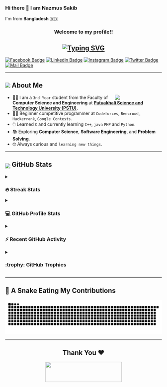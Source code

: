 ### Hi there 👋 I am Nazmus Sakib  
I'm from **Bangladesh** 🇧🇩  

<h3 align="center">
  Welcome to my profile!! 
</h3>

<h2 align="center">
<a href="https://git.io/typing-svg"><img src="https://readme-typing-svg.demolab.com?font=Fira+Code&weight=900&size=25&pause=1000&color=D27800&center=true&vCenter=true&width=600&height=100&lines=Computer+Science+Student;C+Programming+Language;Java+Programming+Language;Learning+Python+%26+C%2B%2B;Always+learning+new+things" alt="Typing SVG" /></a>
</h2>

[![Facebook Badge](https://img.shields.io/badge/Facebook-1877F2?style=for-the-badge&logo=facebook&logoColor=white)](https://www.facebook.com/profile.php?id=100074615715612) 
[![Linkedin Badge](https://img.shields.io/badge/LinkedIn-0077B5?style=for-the-badge&logo=linkedin&logoColor=white)](https://www.linkedin.com/in/nazmus-sakib-b4302b277/) 
[![Instagram Badge](https://img.shields.io/badge/Instagram-E4405F?style=for-the-badge&logo=instagram&logoColor=white)](https://www.instagram.com/nazmus_sakib_2405/) 
[![Twitter Badge](https://img.shields.io/badge/Twitter-1DA1F2?style=for-the-badge&logo=twitter&logoColor=white)](https://twitter.com/NazmusS99698031) 
[![Mail Badge](https://img.shields.io/badge/Gmail-D14836?style=for-the-badge&logo=gmail&logoColor=white)](mailto:ug2102066@cse.pstu.ac.bd) 

---

## <img src="https://i.pinimg.com/originals/3f/7e/4e/3f7e4eff7c96e9fe4b8b4b1ff3f7bdb5.gif" width=6.5%> About Me  

<img align="right" src="https://github.com/Sakib2405/Sakib2405/blob/main/Images/Right_Side.gif?raw=true" width=30%>

- 👨‍🎓 I am a `3nd Year` student from the Faculty of **Computer Science and Engineering** at [**Patuakhali Science and Technology University (PSTU)**](http://pstu.ac.bd/).  
- 🧑‍💻 Beginner competitive programmer at `Codeforces`, `Beecrowd`, `Hackerrank`, `Google Contests`.  
- 🖱️ Learned `C` and currently learning `C++`, `java` `PHP` and `Python`.  
- 📚 Exploring **Computer Science**, **Software Engineering**, and **Problem Solving**.  
- 🤓 Always curious and `learning new things`.  

---

## <img src="https://media1.giphy.com/media/v1.Y2lkPTc5MGI3NjExYzFhYzJkMmQ2MWQ3ZGY3MDhjZTE3MDI2Mzk3NzE1OWQyZTRlMmYwMCZjdD1z/iY8CRBdQXODJSCERIr/giphy.gif" width=5% valign="bottom"> GitHub Stats  

<details><summary><h3> 🔥 Streak Stats</h3></summary>  

<p align="center"><img src="https://github-readme-streak-stats.herokuapp.com/?user=Sakib2405&theme=tokyonight_duo" alt="streak stats" /></p>

</details>
  
<details><summary><h3>💻 GitHub Profile Stats</h3></summary>

<p align="center">
    <a href="https://github.com/anuraghazra/github-readme-stats">
	    <img alt="Sakib2405's Github Stats" src="https://github-readme-stats.vercel.app/api?username=Sakib2405&show_icons=true&count_private=true&locale=en&theme=tokyonight&layout=compact" height="230px"/></a>
	  <img src="https://github-readme-stats.vercel.app/api/top-langs?username=Sakib2405&langs_count=10&show_icons=true&locale=en&theme=tokyonight" alt="top langs" height="230px"/>
<br/>

  <b>Note:</b> Top languages only show what I use in my public repositories and don’t reflect my actual skill level.
  </p>
</details>

<details><summary><h3>⚡ Recent GitHub Activity</h3></summary>  

<img src="https://github-readme-activity-graph.vercel.app/graph?username=Sakib2405&bg_color=1a1b27&color=aa82d9&line=628edb&point=64bfaf&area=true&hide_border=true">

</details>

<details><summary><h3> :trophy: GitHub Trophies </h3></summary>  

<p align="center"> 
<a href="https://github.com/ryo-ma/github-profile-trophy">
<img src="https://github-profile-trophy.vercel.app/?username=Sakib2405&layout=compact&theme=tokyonight&column=4&margin-w=15&margin-h=15" alt="trophies" />
</a> 
</p>

</details>

---

## 🐍 A Snake Eating My Contributions  

<picture>
  <source media="(prefers-color-scheme: dark)" srcset="https://raw.githubusercontent.com/Sakib2405/Sakib2405/output/github-contribution-grid-snake-dark.svg">
  <source media="(prefers-color-scheme: light)" srcset="https://raw.githubusercontent.com/Sakib2405/Sakib2405/output/github-contribution-grid-snake.svg">
  <img alt="github contribution grid snake animation" src="https://raw.githubusercontent.com/Sakib2405/Sakib2405/output/github-contribution-grid-snake.svg">
</picture>

---

<h2 align='center'>Thank You ❤️</h2>
<p align="center">
  <img src="https://media.giphy.com/media/jpVnC65DmYeyRL4LHS/giphy.gif" width="70%" height="65px">
</p>
